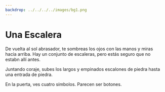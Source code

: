 ```yaml
---
backdrop: ../../../../images/bg1.png
---
```


# Una Escalera

De vuelta al sol abrasador, te sombreas los ojos con las manos y miras hacia arriba. Hay un conjunto de escaleras, pero estás seguro que no estabn allí antes.

Juntando coraje, subes los largos y empinados escalones de piedra hasta una entrada de piedra.

En la puerta, ves cuatro símbolos. Parecen ser botones.

<Buttons/>

